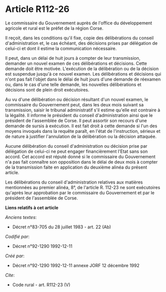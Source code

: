 # Article R112-26

Le commissaire du Gouvernement auprès de l'office du développement agricole et rural est le préfet de la région Corse. 

Il reçoit, dans les conditions qu'il fixe, copie des délibérations du conseil d'administration et, le cas échéant, des
décisions prises par délégation de celui-ci et dont il estime la communication nécessaire. 

Il peut, dans un délai de huit jours à compter de leur transmission, demander un nouvel examen de ces délibérations et
décisions. Cette demande doit être motivée. L'exécution de la délibération ou de la décision est suspendue jusqu'à ce nouvel
examen. Les délibérations et décisions qui n'ont pas fait l'objet dans le délai de huit jours d'une demande de réexamen ou,
dans le cas d'une telle demande, les nouvelles délibérations et décisions sont de plein droit exécutoires. 

Au vu d'une délibération ou décision résultant d'un nouvel examen, le commissaire du Gouvernement peut, dans les deux mois
suivant sa transmission, saisir le tribunal administratif s'il estime qu'elle est contraire à la légalité. Il informe le
président du conseil d'administration ainsi que le président de l'assemblée de Corse. Il peut assortir son recours d'une
demande de sursis à exécution. Il est fait droit à cette demande si l'un des moyens invoqués dans la requête paraît, en
l'état de l'instruction, sérieux et de nature à justifier l'annulation de la délibération ou la décision attaquée. 

Aucune délibération du conseil d'administration ou décision prise par délégation de celui-ci ne peut engager financièrement
l'Etat sans son accord. Cet accord est réputé donné si le commissaire du Gouvernement n'a pas fait connaître son opposition
dans le délai de deux mois à compter de la transmission faite en application du deuxième alinéa du présent article. 

Les délibérations du conseil d'administration relatives aux matières mentionnées au premier alinéa, 8°, de l'article R.
112-23 ne sont exécutoires qu'après leur approbation par le commissaire du Gouvernement et par le président de l'assemblée de
Corse.

**Liens relatifs à cet article**

_Anciens textes_:

  - Décret n°83-705 du 28 juillet 1983 - art. 22 (Ab)

_Codifié par_:

  - Décret n°92-1290 1992-12-11

_Créé par_:

  - Décret n°92-1290 1992-12-11 annexe JORF 12 décembre 1992

_Cite_:

  - Code rural - art. R112-23 (V)
